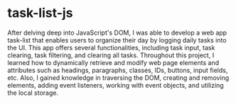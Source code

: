 # task-list-js
After delving deep into JavaScript's DOM, I was able to develop a web app task-list that enables users to organize their day by logging daily tasks into the UI. This app offers several functionalities, including task input, task clearing, task filtering, and clearing all tasks. Throughout this project, I learned how to dynamically retrieve and modify web page elements and attributes such as headings, paragraphs, classes, IDs, buttons, input fields, etc. Also, I gained knowledge in traversing the DOM, creating and removing elements, adding event listeners, working with event objects, and utilizing the local storage. 
